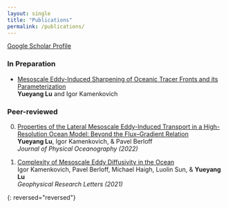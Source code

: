 ```yaml
---
layout: single
title: "Publications"
permalink: /publications/
---
```


[Google Scholar Profile](https://scholar.google.com/schhp?hl=en&as_sdt=0,10)

### In Preparation  
-  [Mesoscale Eddy-Induced Sharpening of Oceanic Tracer Fronts and its Parameterization][3]  
    **Yueyang Lu** and Igor Kamenkovich  

### Peer-reviewed
0.  [Properties of the Lateral Mesoscale Eddy-Induced Transport in a High-Resolution Ocean Model: Beyond the Flux–Gradient Relation][2]  
    **Yueyang Lu**, Igor Kamenkovich, & Pavel Berloff  
    *Journal of Physical Oceanography (2022)*  
    
0.  [Complexity of Mesoscale Eddy Diffusivity in the Ocean][1]  
    Igor Kamenkovich, Pavel Berloff, Michael Haigh, Luolin Sun, & **Yueyang Lu**  
    *Geophysical Research Letters (2021)*  
    
{: reversed="reversed"}

[mail]: mailto:yueyang.lu@miami.edu
[3]: /assets/documents/eddy_front.pdf
[2]: /assets/documents/Lu_et_al2022.pdf
[1]: /assets/documents/Kamenkovich_et_al2021.pdf
